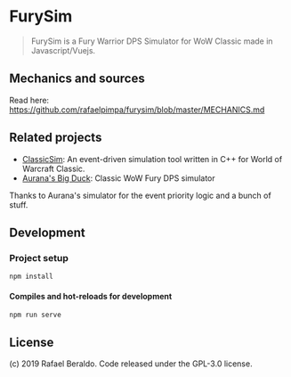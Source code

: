 # FurySim

> FurySim is a Fury Warrior DPS Simulator for WoW Classic made in Javascript/Vuejs.

## Mechanics and sources

Read here: https://github.com/rafaelpimpa/furysim/blob/master/MECHANICS.md

## Related projects

* [ClassicSim](https://github.com/timhul/ClassicSim): An event-driven simulation tool written in C++ for World of Warcraft Classic.
* [Aurana's Big Duck](https://wow-aurana.github.io/bigdick/): Classic WoW Fury DPS simulator

Thanks to Aurana's simulator for the event priority logic and a bunch of stuff.

## Development

### Project setup
```
npm install
```

#### Compiles and hot-reloads for development
```
npm run serve
```

## License

(c) 2019 Rafael Beraldo. Code released under the GPL-3.0 license.
